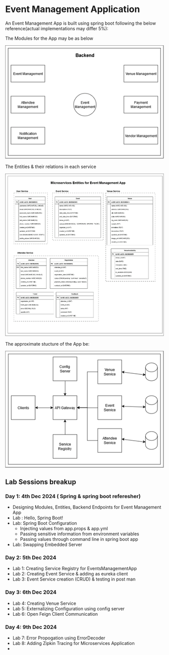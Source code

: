 # Event Management Application

An Event Management App is built using spring boot following the below reference(actual implementations may differ 5%):

The Modules for the App may be as below

![](./images/modules.png)

The Entities & their relations in each service

![](./images/entities-light.png)

The approximate stucture of the App be:

![](./images/arch.png)

## Lab Sessions breakup
### Day 1: 4th Dec 2024 ( Spring & spring boot referesher)
- Designing Modules, Entities, Backend Endpoints for Event Management App
- Lab : Hello, Spring Boot!
- Lab: Spring Boot Configuration
  - Injecting values from app.props & app.yml
  - Passing sensitive information from environment variables
  - Passing values through command line in spring boot app
- Lab: Swapping Embedded Server

### Day 2: 5th Dec 2024
- Lab 1: Creating Service Registry for EventsManagementApp
- Lab 2: Creating Event Service & adding as eureka client
- Lab 3: Event Service creation (CRUD) & testing in post man
### Day 3: 6th Dec 2024
- Lab 4: Creating Venue Service
- Lab 5: Externalizing Configuration using config server
- Lab 6: Open Feign Client Communication
### Day 4: 9th Dec 2024
- Lab 7: Error Propogation using ErrorDecoder
- Lab 8: Adding Zipkin Tracing for Microservices Application
- 